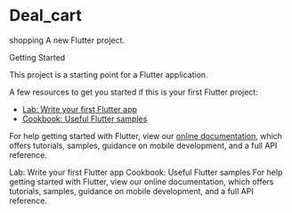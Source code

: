 
# Deal_cart
 
shopping
A new Flutter project.

Getting Started

This project is a starting point for a Flutter application.

A few resources to get you started if this is your first Flutter project:


- [Lab: Write your first Flutter app](https://flutter.dev/docs/get-started/codelab)
- [Cookbook: Useful Flutter samples](https://flutter.dev/docs/cookbook)

For help getting started with Flutter, view our
[online documentation](https://flutter.dev/docs), which offers tutorials,
samples, guidance on mobile development, and a full API reference.

Lab: Write your first Flutter app
Cookbook: Useful Flutter samples
For help getting started with Flutter, view our online documentation, which offers tutorials, samples, guidance on mobile development, and a full API reference.


